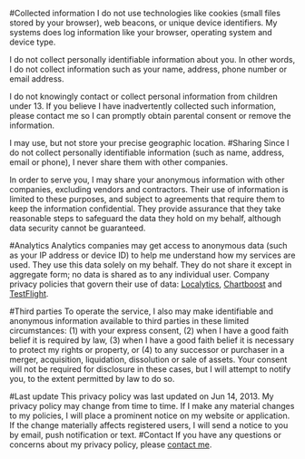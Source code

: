 #Collected information
I do not use technologies like cookies (small files stored by your browser), web beacons, or unique device identifiers. My systems does log information like your browser, operating system and device type.

I do not collect personally identifiable information about you. In other words, I do not collect information such as your name, address, phone number or email address.

I do not knowingly contact or collect personal information from children under 13. If you believe I have inadvertently collected such information, please contact me so I can promptly obtain parental consent or remove the information.

I may use, but not store your precise geographic location.
#Sharing
Since I do not collect personally identifiable information (such as name, address, email or phone), I never share them with other companies.

In order to serve you, I may share your anonymous information with other companies, excluding vendors and contractors. Their use of information is limited to these purposes, and subject to agreements that require them to keep the information confidential. They provide assurance that they take reasonable steps to safeguard the data they hold on my behalf, although data security cannot be guaranteed.

#Analytics
Analytics companies may get access to anonymous data (such as your IP address or device ID) to help me understand how my services are used. They use this data solely on my behalf. They do not share it except in aggregate form; no data is shared as to any individual user. Company privacy policies that govern their use of data: <a href="http://www.localytics.com/privacy-policy/">Localytics</a>, <a href="https://www.chartboost.com/web/privacy_policy">Chartboost</a> and <a href="https://testflightapp.com/privacy/">TestFlight</a>.

#Third parties
To operate the service, I also may make identifiable and anonymous information available to third parties in these limited circumstances: (1) with your express consent, (2) when I have a good faith belief it is required by law, (3) when I have a good faith belief it is necessary to protect my rights or property, or (4) to any successor or purchaser in a merger, acquisition, liquidation, dissolution or sale of assets. Your consent will not be required for disclosure in these cases, but I will attempt to notify you, to the extent permitted by law to do so.

#Last update
This privacy policy was last updated on Jun 14, 2013. My privacy policy may change from time to time. If I make any material changes to my policies, I will place a prominent notice on my website or application. If the change materially affects registered users, I will send a notice to you by email, push notification or text.
#Contact
If you have any questions or concerns about my privacy policy, please <a href="mailto:rolandleth@me.com">contact me</a>.